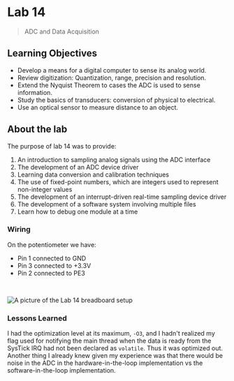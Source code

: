 # Lab 14

> ADC and Data Acquisition

## Learning Objectives

* Develop a means for a digital computer to sense its analog world.
* Review digitization: Quantization, range, precision and resolution.
* Extend the Nyquist Theorem to cases the ADC is used to sense information.
* Study the basics of transducers: conversion of physical to electrical.
* Use an optical sensor to measure distance to an object.

## About the lab

The purpose of lab 14 was to provide:

1. An introduction to sampling analog signals using the ADC interface
2. The development of an ADC device driver
3. Learning data conversion and calibration techniques
4. The use of fixed-point numbers, which are integers used to represent non-integer values
5. The development of an interrupt-driven real-time sampling device driver
6. The development of a software system involving multiple files
7. Learn how to debug one module at a time

### Wiring

On the potentiometer we have:

* Pin 1 connected to GND
* Pin 3 connected to +3.3V
* Pin 2 connected to PE3

<br>

<img src="assets/assembly.jpg"
     alt="A picture of the Lab 14 breadboard setup" />

### Lessons Learned

I had the optimization level at its maximum, `-O3`, and I hadn't realized my
flag used for notifying the main thread when the data is ready from the SysTick
IRQ had not been declared as `volatile`. Thus it was optimized out. Another thing
I already knew given my experience was that there would be noise in the ADC in the 
hardware-in-the-loop implementation vs the software-in-the-loop implementation.
